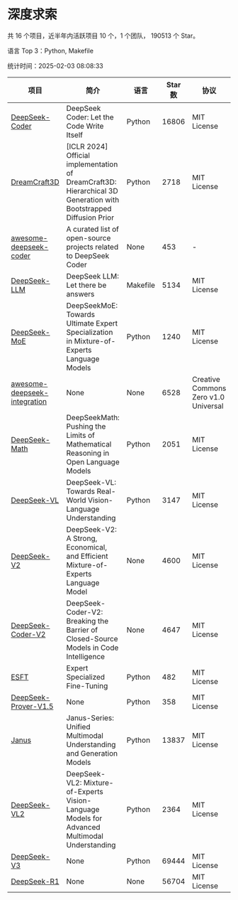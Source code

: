 # 深度求索

共 16 个项目，近半年内活跃项目 10 个，1 个团队， 190513 个 Star。

语言 Top 3：Python, Makefile

统计时间：2025-02-03 08:08:33

| 项目 | 简介 | 语言 | Star 数 | 协议 | 创建时间 | 最后更新时间 | 最后提交时间 |
| --- | --- | --- | --- | --- | --- | --- | --- |
| [DeepSeek-Coder](https://github.com/deepseek-ai/DeepSeek-Coder) | DeepSeek Coder: Let the Code Write Itself | Python | 16806 | MIT License | 2023-10-20 | 2025-02-03 | 2024-05-21 |
| [DreamCraft3D](https://github.com/deepseek-ai/DreamCraft3D) | [ICLR 2024] Official implementation of DreamCraft3D: Hierarchical 3D Generation with Bootstrapped Diffusion Prior | Python | 2718 | MIT License | 2023-10-23 | 2025-02-03 | 2024-08-21 |
| [awesome-deepseek-coder](https://github.com/deepseek-ai/awesome-deepseek-coder) | A curated list of open-source projects related to DeepSeek Coder | None | 453 | - | 2023-11-06 | 2025-02-03 | 2024-04-03 |
| [DeepSeek-LLM](https://github.com/deepseek-ai/DeepSeek-LLM) | DeepSeek LLM: Let there be answers | Makefile | 5134 | MIT License | 2023-11-29 | 2025-02-03 | 2024-02-04 |
| [DeepSeek-MoE](https://github.com/deepseek-ai/DeepSeek-MoE) | DeepSeekMoE: Towards Ultimate Expert Specialization in Mixture-of-Experts Language Models | Python | 1240 | MIT License | 2024-01-02 | 2025-02-02 | 2024-01-16 |
| [awesome-deepseek-integration](https://github.com/deepseek-ai/awesome-deepseek-integration) | None | None | 6528 | Creative Commons Zero v1.0 Universal | 2024-01-11 | 2025-02-03 | 2025-01-26 |
| [DeepSeek-Math](https://github.com/deepseek-ai/DeepSeek-Math) | DeepSeekMath: Pushing the Limits of Mathematical Reasoning in Open Language Models | Python | 2051 | MIT License | 2024-02-05 | 2025-02-03 | 2024-04-15 |
| [DeepSeek-VL](https://github.com/deepseek-ai/DeepSeek-VL) | DeepSeek-VL: Towards Real-World Vision-Language Understanding | Python | 3147 | MIT License | 2024-03-07 | 2025-02-03 | 2024-04-24 |
| [DeepSeek-V2](https://github.com/deepseek-ai/DeepSeek-V2) | DeepSeek-V2: A Strong, Economical, and Efficient Mixture-of-Experts Language Model | None | 4600 | MIT License | 2024-04-22 | 2025-02-03 | 2024-09-25 |
| [DeepSeek-Coder-V2](https://github.com/deepseek-ai/DeepSeek-Coder-V2) | DeepSeek-Coder-V2: Breaking the Barrier of Closed-Source Models in Code Intelligence | None | 4647 | MIT License | 2024-06-14 | 2025-02-03 | 2024-09-24 |
| [ESFT](https://github.com/deepseek-ai/ESFT) | Expert Specialized Fine-Tuning | Python | 482 | MIT License | 2024-07-04 | 2025-02-03 | 2024-09-22 |
| [DeepSeek-Prover-V1.5](https://github.com/deepseek-ai/DeepSeek-Prover-V1.5) | None | Python | 358 | MIT License | 2024-08-15 | 2025-02-03 | 2024-08-16 |
| [Janus](https://github.com/deepseek-ai/Janus) | Janus-Series: Unified Multimodal Understanding and Generation Models | Python | 13837 | MIT License | 2024-10-18 | 2025-02-03 | 2025-02-01 |
| [DeepSeek-VL2](https://github.com/deepseek-ai/DeepSeek-VL2) | DeepSeek-VL2: Mixture-of-Experts Vision-Language Models for Advanced Multimodal Understanding | Python | 2364 | MIT License | 2024-12-13 | 2025-02-03 | 2025-01-29 |
| [DeepSeek-V3](https://github.com/deepseek-ai/DeepSeek-V3) | None | Python | 69444 | MIT License | 2024-12-26 | 2025-02-03 | 2025-01-26 |
| [DeepSeek-R1](https://github.com/deepseek-ai/DeepSeek-R1) | None | None | 56704 | MIT License | 2025-01-20 | 2025-02-03 | 2025-02-01 |

